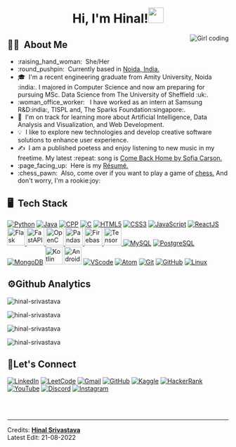 <h1 align="center">Hi, I'm Hinal!<img src="https://media.giphy.com/media/hvRJCLFzcasrR4ia7z/giphy.gif" width="35"> </h1>
<img src="https://media.giphy.com/media/paTz7UZbPfTZFRYnnB/giphy.gif" alt="Girl coding" align="right">

## :woman_technologist: &nbsp;About Me
<ul>
<li>:raising_hand_woman: &nbsp;She/Her </li>
<li>:round_pushpin: &nbsp;Currently based in <a href="https://www.google.com/maps/place/Noida,+Uttar+Pradesh/@28.5166817,77.2610797,11z/data=!3m1!4b1!4m5!3m4!1s0x390ce5a43173357b:0x37ffce30c87cc03f!8m2!3d28.5355161!4d77.3910265">Noida, India.</a> </li>
<li>🎓 &nbsp;I'm a recent engineering graduate from Amity University, Noida :india:. I majored in Computer Science and now am preparing for pursuing MSc. Data Science from The University of Sheffield :uk:.</li>
<li>:woman_office_worker: &nbsp; I have worked as an intern at Samsung R&D:india:, TISPL and, The Sparks Foundation:singapore:.</li>
<li>🌱 &nbsp;I'm on track for learning more about Artificial Intelligence, Data Analysis and Visualization, and Web Development.</li>
<li>💡 &nbsp;I like to explore new technologies and develop creative software solutions to enhance user experience.</li>
<li>✍️ &nbsp;I am a published poetess and enjoy listening to new music in my freetime. My latest :repeat: song is <a href="https://www.youtube.com/watch?v=AcTDlsUej2w&list=RDfVeD9vWCpZ8&index=6">Come Back Home by Sofia Carson.</a> </li>
<li>:page_facing_up: &nbsp;Here is my <a href="https://drive.google.com/file/d/1xjpflnAB50Mfv_uqcYZFP4KeUkcmMfVr/view?usp=sharing">Résumé.</a> </li>
<li>:chess_pawn: &nbsp;Also, come over if you want to play a game of <a href="https://www.chess.com/home">chess.</a> And don't worry, I'm a rookie:joy: </li>
</ul>

## :desktop_computer: &nbsp;Tech Stack
<a target="_blank" href="https://www.python.org/doc/"><img src="https://icongr.am/devicon/python-original.svg?size=49&color=currentColor" alt="Python"></a>
<a target="_blank" href="https://docs.oracle.com/en/java/"><img src="https://icongr.am/devicon/java-original.svg?size=53&color=currentColor" alt="Java"></a>
<a target="_blank" href="https://docs.microsoft.com/en-us/cpp/?view=msvc-170"><img src="https://icongr.am/devicon/cplusplus-original.svg?size=53&color=currentColor" alt="CPP"></a>
<a target="_blank" href="https://docs.microsoft.com/en-us/cpp/c-language/?view=msvc-170"><img src="https://icongr.am/devicon/c-original.svg?size=46&color=563d7c" alt="C"></a>
<a target="_blank" href="https://developer.mozilla.org/en-US/docs/Web/HTML"><img src="https://icongr.am/devicon/html5-original-wordmark.svg?size=53&color=currentColor" alt="HTML5"></a>
<a target="_blank" href="https://developer.mozilla.org/en-US/docs/Web/CSS"><img src="https://icongr.am/devicon/css3-plain-wordmark.svg?size=53&color=currentColor" alt="CSS3"></a>
<a target="_blank" href="https://developer.mozilla.org/en-US/docs/Web/JavaScript"><img src="https://icongr.am/devicon/javascript-original.svg?size=53&color=currentColor" alt="JavaScript"></a>
<a target="_blank" href="https://reactjs.org/docs/getting-started.html"><img src="https://icongr.am/devicon/react-original.svg?size=53&color=currentColor" alt="ReactJS"></a>
<a href="https://flask.palletsprojects.com/en/2.2.x/" target="_blank" rel="noreferrer"> <img src="https://cdn.jsdelivr.net/gh/devicons/devicon/icons/flask/flask-original.svg" alt="Flask" width="40" height="40"/>
<a href="https://fastapi.tiangolo.com/" target="_blank" rel="noreferrer"> <img src="https://cdn.jsdelivr.net/gh/devicons/devicon/icons/fastapi/fastapi-original.svg" alt="FastAPI" width="40" height="40"/>
<a href="https://docs.opencv.org/4.x/" target="_blank" rel="noreferrer"> <img src="https://cdn.jsdelivr.net/gh/devicons/devicon/icons/opencv/opencv-original.svg" alt="OpenCV" width="40" height="40"/>
<a href="https://pandas.pydata.org/docs/" target="_blank" rel="noreferrer"> <img src="https://cdn.jsdelivr.net/gh/devicons/devicon/icons/pandas/pandas-original.svg" alt="Pandas" width="40" height="40"/>
<a href="https://firebase.google.com/docs" target="_blank" rel="noreferrer"> <img src="https://cdn.jsdelivr.net/gh/devicons/devicon/icons/firebase/firebase-plain.svg" alt="Firebase" width="40" height="40"/>
<a href="https://www.tensorflow.org/resources/learn-ml?gclid=Cj0KCQjwr4eYBhDrARIsANPywCh6FFgux1_PIv-11pJo0FjXucyA9ARH7F6NThn69JibGTZhEeTe4DYaArOOEALw_wcB" target="_blank" rel="noreferrer"> <img src="https://cdn.jsdelivr.net/gh/devicons/devicon/icons/tensorflow/tensorflow-original.svg" alt="TensorFlow" width="40" height="40"/>
<a target="_blank" href="https://dev.mysql.com/doc/"><img src="https://icongr.am/devicon/mysql-original.svg?size=53&color=currentColor" alt="MySQL"></a>
<a target="_blank" href="https://www.postgresql.org/docs/"><img src="https://icongr.am/devicon/postgresql-original.svg?size=53&color=currentColor" alt="PostgreSQL"></a>
<a target="_blank" href="https://www.mongodb.com/docs/"><img src="https://icongr.am/devicon/mongodb-original.svg?size=53&color=currentColor" alt="MongoDB"></a>
<a target="_blank" href="https://developer.android.com/kotlin?gclid=Cj0KCQjwr4eYBhDrARIsANPywCh-9i3Lvh9pEkfhoPblPKOUiyFlzTGRXWnCOSy50X1-G_eJ9l7jUv0aAmqPEALw_wcB&gclsrc=aw.ds"><img src="https://cdn.jsdelivr.net/gh/devicons/devicon/icons/kotlin/kotlin-original.svg" alt="Kotlin" width="40" height="40"></a>
<a target="_blank" href="https://developer.android.com/docs"><img src="https://cdn.jsdelivr.net/gh/devicons/devicon/icons/androidstudio/androidstudio-original.svg" alt="Android Studio" width="40" height="40"></a>
<a target="_blank" href="https://code.visualstudio.com/docs"><img src="https://icongr.am/devicon/visualstudio-plain.svg?size=53&color=currentColor" alt="VScode"></a>
<a target="_blank" href="https://atom.io/docs"><img src="https://icongr.am/devicon/atom-original.svg?size=53&color=currentColor" alt="Atom"></a>
<a target="_blank" href="https://git-scm.com/doc"><img src="https://icongr.am/devicon/git-original.svg?size=53&color=currentColor" alt="Git"></a>
<a target="_blank" href="https://docs.github.com/en"><img src="https://icongr.am/devicon/github-original.svg?size=53&color=currentColor" alt="GitHub"></a>
<a target="_blank" href="https://docs.kernel.org/"><img src="https://icongr.am/devicon/linux-original.svg?size=53&color=currentColor" alt="Linux"></a>

## :gear:Github Analytics
<p><img align="center" src="https://komarev.com/ghpvc/?username=hinal-srivastava&label=Profile+Views&style=plastic&color=blueviolet" alt="hinal-srivastava" /></p>
<p><img align="center" src="https://github-readme-stats.vercel.app/api?username=hinal-srivastava&theme=aura&show_icons=true" alt="hinal-srivastava" /></p>
<p><img align="center" src="https://github-readme-stats.vercel.app/api/top-langs/?username=hinal-srivastava&theme=aura" alt="hinal-srivastava" /></p>
<p><img align="center" src="https://github-readme-streak-stats.herokuapp.com/?user=hinal-srivastava&theme=nightowl" alt="hinal-srivastava" /></p>

## :handshake:Let's Connect
<a target="_blank" href="https://www.linkedin.com/in/hinal-srivastava-248590156/"><img src="https://img.shields.io/badge/LinkedIn-0077B5?style=for-the-badge&logo=linkedin&logoColor=white" alt="LinkedIn"></a>
<a target="_blank" href="https://leetcode.com/hinalsri/"><img src="https://img.shields.io/badge/-LeetCode-FFA116?style=for-the-badge&logo=LeetCode&logoColor=black" alt="LeetCode"></a>
<a target="_blank" href="mailto:hinalsri@gmail.com"><img src="https://img.shields.io/badge/Gmail-D14836?style=for-the-badge&logo=gmail&logoColor=white" alt="Gmail"></a>
<a target="_blank" href="https://github.com/Hinal-Srivastava"><img src="https://img.shields.io/badge/GitHub-100000?style=for-the-badge&logo=github&logoColor=white" alt="GitHub"></a>
<a target="_blank" href="https://www.kaggle.com/hinalsrivastava"><img src="https://img.shields.io/badge/Kaggle-20BEFF?style=for-the-badge&logo=Kaggle&logoColor=white" alt="Kaggle"></a>
<a target="_blank" href="https://www.hackerrank.com/hinalsri?hr_r=1"><img src="https://img.shields.io/badge/HackerEarth-%232C3454.svg?&style=for-the-badge&logo=HackerEarth&logoColor=Blue" alt="HackerRank"></a>
<a target="_blank" href="https://www.youtube.com/channel/UC_n6TLwzdtoSHbR_17Yw2ew"><img src="https://img.shields.io/badge/YouTube-FF0000?style=for-the-badge&logo=youtube&logoColor=white" alt="YouTube"></a>
<a target="_blank" href="https://www.instagram.com/hinal_srivastava/"><img src="https://img.shields.io/badge/Discord-7289DA?style=for-the-badge&logo=discord&logoColor=white" alt="Discord"></a>
<a target="_blank" href="https://www.instagram.com/hinal_srivastava/"><img src="https://img.shields.io/badge/Instagram-E4405F?style=for-the-badge&logo=instagram&logoColor=white" alt="Instagram"></a>

<br><br><hr>
Credits: **[Hinal Srivastava](https://github.com/Hinal-Srivastava)**\
Latest Edit: 21-08-2022
